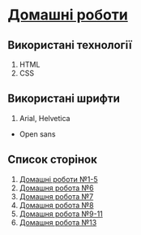 # **[Домашні роботи](https://izhuhan.github.io/index.html)**

## **Використані технології**

1. HTML
2. CSS

## **Використані шрифти**

1. Arial, Helvetica

- Open sans

## **Список сторінок**

1. [Домашні роботи №1-5](https://izhuhan.github.io/home-works-1-5/home-works-1-5.html)
2. [Домашня робота №6](https://izhuhan.github.io/home-work-6/home-work-6.html)
3. [Домашня робота №7](https://izhuhan.github.io/home-work-7/home-work-7.html)
4. [Домашня робота №8](https://izhuhan.github.io/home-work-8/home-work-8.html)
5. [Домашня робота №9-11](https://izhuhan.github.io/home-work-9-11/home-work-9-11.html)
6. [Домашня робота №13](https://izhuhan.github.io/home-work-13/home-work-13.html)